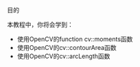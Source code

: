 目的

本教程中，你将会学到：

* 使用OpenCV的function cv::moments函数
* 使用OpenCV的cv::contourArea函数
* 使用OpenCV的cv::arcLength函数